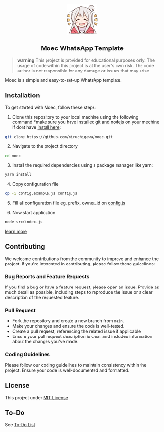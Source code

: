 <div align="center">
  <img width="100px" src="/assets/moe.png" />
  <h2> Moec WhatsApp Template </h2>
</div>


> **warning** This project is provided for educational purposes only.
> The usage of code within this project is at the user's own risk.
> The code author is not responsible for any damage or issues that may arise.

Moec is a simple and easy-to-set-up WhatsApp template.

## Installation
To get started with Moec, follow these steps:

1. Clone this repository to your local machine using the following command *make sure you have installed git and nodejs on your mechine if dont have [install here](/guide/install.md):
``` bash
git clone https://github.com/miruchigawa/moec.git
```

2. Navigate to the project directory
``` bash
cd moec
```

3. Install the required dependencies using a package manager like yarn:
``` bash
yarn install 
```

4. Copy configuration file
``` bash 
cp -i config.example.js config.js
```

5. Fill all configuration file eg. prefix, owner_id on [config.js](/src/config.example.js)

6. Now start application
``` bash
node src/index.js
```

[learn more](/guide)

## Contributing
We welcome contributions from the community to improve and enhance the project. If you're interested in contributing, please follow these guidelines:

### Bug Reports and Feature Requests
If you find a bug or have a feature request, please open an issue. Provide as much detail as possible, including steps to reproduce the issue or a clear description of the requested feature.

### Pull Request
* Fork the repository and create a new branch from `main`.
* Make your changes and ensure the code is well-tested.
* Create a pull request, referencing the related issue if applicable.
* Ensure your pull request description is clear and includes information about the changes you've made.

### Coding Guidelines
Please follow our coding guidelines to maintain consistency within the project. Ensure your code is well-documented and formatted.

## License
This project under [MIT License](/LICENSE)

## To-Do
See [To-Do List](/guide/todo.md)
